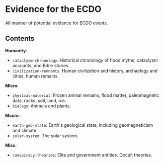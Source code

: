 # Evidence for the ECDO

All manner of potential evidence for ECDO events.

## Contents

**Humanity**:
- `cataclysm-chronology`: Historical chronology of flood myths, cataclysm accounts, and Bible stories.
- `civilization-remnants`: Human civilization and history, archaelogy and cities, human remains.

**Micro**:
- `physical-material`: Frozen animal remains, flood matter, paleomagnetic data, rocks, soil, land, ice.
- `biology`: Animals and plants.

**Macro**:
- `earth-geo-state`: Earth's geological state, including geomagneticism and climate.
- `solar-system`: The solar system.

**Misc**:
- `conspiracy-theories`: Elite and government entities. Occult theories.
